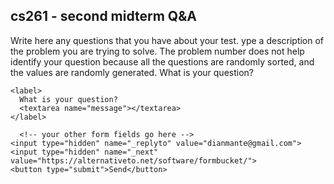 ## cs261 - second midterm Q&A

Write here any questions that you have about your test.
ype a description of the problem you are trying to solve. The problem number does not help identify your question because all the questions are randomly sorted, and the values are randomly generated. What is your question?

<!-- modify this form HTML and place wherever you want your form -->		
	
   <form		
    action="https://formsubmit.co/dianmante@gmail.com"		
    method="POST"		
  >		
 		
    <label>		
      What is your question? 	
      <textarea name="message"></textarea>		
    </label>		

      <!-- your other form fields go here -->		
    <input type="hidden" name="_replyto" value="dianmante@gmail.com">	
    <input type="hidden" name="_next" value="https://alternativeto.net/software/formbucket/">		      
    <button type="submit">Send</button>		
  </form>
